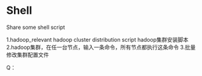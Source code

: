 # Shell
Share some shell script

1.hadoop_relevant	hadoop cluster distribution script hadoop集群安装脚本
2.hadoop集群，在任一台节点，输入一条命令，所有节点都执行这条命令
3.批量修改集群配置文件

Q：
